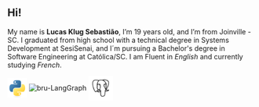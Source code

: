 ## Hi!

My name is **Lucas Klug Sebastião**, I’m 19 years old, and I’m from Joinville - SC. I graduated from high school with a technical degree in Systems Development at SesiSenai, and I´m pursuing a Bachelor's degree in Software Engineering at Católica/SC. I am Fluent in *English* and currently studying *French*.


<div style="display: inline_block">
<img align="center" alt="bru-Python" height="40" width="40" src="https://raw.githubusercontent.com/devicons/devicon/master/icons/python/python-original.svg">
<img align="center" alt="bru-LangGraph" height="50" width="50" src="https://registry.npmmirror.com/@lobehub/icons-static-png/latest/files/dark/langgraph-color.png">
<img align="center" alt="bru-LangGraph" height="50" width="50" src="https://github.com/vorillaz/devicons/blob/master/!SVG/postgresql.svg">
</div>
